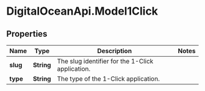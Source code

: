 # DigitalOceanApi.Model1Click

## Properties
Name | Type | Description | Notes
------------ | ------------- | ------------- | -------------
**slug** | **String** | The slug identifier for the 1-Click application. | 
**type** | **String** | The type of the 1-Click application. | 
